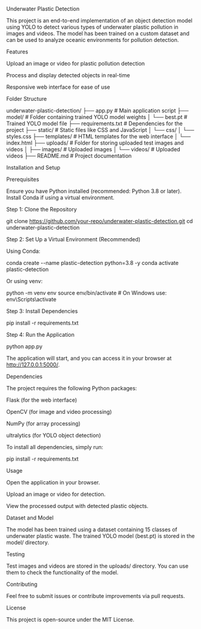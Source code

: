 Underwater Plastic Detection

This project is an end-to-end implementation of an object detection model using YOLO to detect various types of underwater plastic pollution in images and videos. The model has been trained on a custom dataset and can be used to analyze oceanic environments for pollution detection.

Features

Upload an image or video for plastic pollution detection

Process and display detected objects in real-time

Responsive web interface for ease of use

Folder Structure

underwater-plastic-detection/
├── app.py                 # Main application script
├── model/                 # Folder containing trained YOLO model weights
│   └── best.pt            # Trained YOLO model file
├── requirements.txt       # Dependencies for the project
├── static/                # Static files like CSS and JavaScript
│   └── css/
│       └── styles.css
├── templates/             # HTML templates for the web interface
│   └── index.html
├── uploads/               # Folder for storing uploaded test images and videos
│   ├── images/            # Uploaded images
│   └── videos/            # Uploaded videos
├── README.md              # Project documentation

Installation and Setup

Prerequisites

Ensure you have Python installed (recommended: Python 3.8 or later). Install Conda if using a virtual environment.

Step 1: Clone the Repository

git clone https://github.com/your-repo/underwater-plastic-detection.git
cd underwater-plastic-detection

Step 2: Set Up a Virtual Environment (Recommended)

Using Conda:

conda create --name plastic-detection python=3.8 -y
conda activate plastic-detection

Or using venv:

python -m venv env
source env/bin/activate  # On Windows use: env\Scripts\activate

Step 3: Install Dependencies

pip install -r requirements.txt

Step 4: Run the Application

python app.py

The application will start, and you can access it in your browser at http://127.0.0.1:5000/.

Dependencies

The project requires the following Python packages:

Flask (for the web interface)

OpenCV (for image and video processing)

NumPy (for array processing)

ultralytics (for YOLO object detection)

To install all dependencies, simply run:

pip install -r requirements.txt

Usage

Open the application in your browser.

Upload an image or video for detection.

View the processed output with detected plastic objects.

Dataset and Model

The model has been trained using a dataset containing 15 classes of underwater plastic waste. The trained YOLO model (best.pt) is stored in the model/ directory.

Testing

Test images and videos are stored in the uploads/ directory. You can use them to check the functionality of the model.

Contributing

Feel free to submit issues or contribute improvements via pull requests.

License

This project is open-source under the MIT License.
